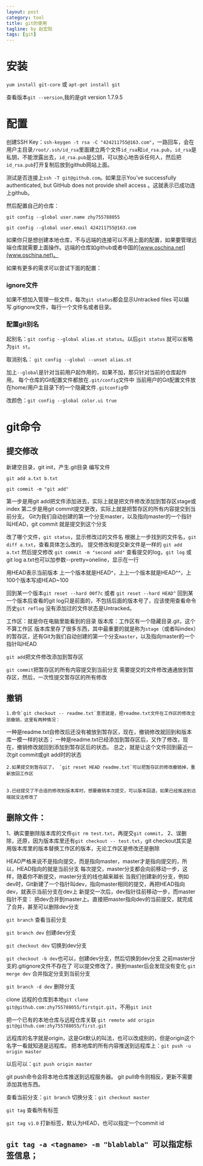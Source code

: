 ```yaml
---
layout: post
category: tool
title: git的使用
tagline: by 赵宏阳
tags: [git]
---
```



# 安装 #
`yum install git-core` 或 `apt-get install git`

查看版本`git --version`,我的是git version 1.7.9.5

# 配置 #
创建SSH Key：`ssh-keygen -t rsa -C "424211755@163.com"`，一路回车，会在用户主目录`/root/.ssh/id_rsa`里面建立两个文件`id_rsa`和`id_rsa.pub`，`id_rsa`是私钥，不能泄露出去，`id_rsa.pub`是公钥，可以放心地告诉任何人，然后把`id_rsa.pub`打开复制后放到github网站上面。

测试是否连接上`ssh -T git@github.com`。如果显示You’ve successfully authenticated, but GitHub does not provide shell access 。这就表示已成功连上github。

然后配置自己的仓库：

`git config --global user.name zhy755788055`

`git config --global user.email 424211755@163.com`

如果你只是想创建本地仓库，不与远端的连接可以不用上面的配置，如果要管理远端仓库就需要上面操作。远端的仓库如github或者中国的[www.oschina.net](www.oschina.net)。

如果有更多的需求可以尝试下面的配置：

### ignore文件 ###
如果不想加入管理一些文件，每次`git status`都会显示Untracked files
可以编写.gitignore文件，每行一个文件名或者目录。

### 配置git别名 ###
起别名：`git config --global alias.st status`。以后`git status` 就可以省略为`git st`。

取消别名：
`git config --global --unset alias.st`

加上`--global`是针对当前用户起作用的，如果不加，那只针对当前的仓库起作用。
每个仓库的Git配置文件都放在`.git/config`文件中
当前用户的Git配置文件放在home/用户主目录下的一个隐藏文件`.gitconfig`中

改颜色：`git config --global color.ui true`

# git命令 #

## 提交修改 ##
新建空目录，git init，产生.git目录
编写文件

`git add a.txt b.txt`

`git commit -m "git add"`

第一步是用git add把文件添加进去，实际上就是把文件修改添加到暂存区stage或index
第二步是用git commit提交更改，实际上就是把暂存区的所有内容提交到当前分支。
Git为我们自动创建的第一个分支master，以及指向master的一个指针叫HEAD，git commit 就是提交到这个分支

改了哪个文件，`git status`，显示修改过的文件名
根据上一步找到的文件名，`git diff a.txt`，查看具体怎么改的。
提交修改和提交新文件是一样的 `git add a.txt`
然后提交修改 `git commit -m "second add"`
查看提交的log，`git log` 或git log a.txt也可以加参数--pretty=oneline，显示在一行

用HEAD表示当前版本
上一个版本就是HEAD^，上上一个版本就是HEAD^^，上100个版本写成HEAD~100

回到某一个版本`git reset --hard 00f7c` 或者 `git reset --hard HEAD^`
回到某一个版本后查看的git log只是前面的，不包括后面的版本号了，应该使用查看命令历史`git reflog`
没有添加过的文件状态是Untracked。

工作区：就是你在电脑里能看到的目录
版本库：工作区有一个隐藏目录.git，这个不算工作区
版本库里存了很多东西，其中最重要的就是称为`stage`（或者叫index）的暂存区，还有Git为我们自动创建的第一个分支`master`，以及指向master的一个指针叫HEAD

`git add`把文件修改添加到暂存区

`git commit`把暂存区的所有内容提交到当前分支
需要提交的文件修改通通放到暂存区，然后，一次性提交暂存区的所有修改

## 撤销 ##
	1.命令`git checkout -- readme.txt`意思就是，把readme.txt文件在工作区的修改全部撤销，这里有两种情况：

一种是readme.txt自修改后还没有被放到暂存区，现在，撤销修改就回到和版本库一模一样的状态；
一种是readme.txt已经添加到暂存区后，又作了修改，现在，撤销修改就回到添加到暂存区后的状态。
总之，就是让这个文件回到最近一次git commit或git add时的状态


	2.如果提交到暂存区了， `git reset HEAD readme.txt`可以把暂存区的修改撤销掉，重新放回工作区


	3.已经提交了不合适的修改到版本库时，想要撤销本次提交，可以版本回退，如果已经推送到远端就没法修改了


## 删除文件： ##
1、确实要删除版本库的文件`git rm test.txt`，再提交`git commit`，
2、误删除，还原，因为版本库里还有`git checkout -- test.txt`，git checkout其实是用版本库里的版本替换工作区的版本，无论工作区是修改还是删除

HEAD严格来说不是指向提交，而是指向master，master才是指向提交的，所以，HEAD指向的就是当前分支
每次提交，master分支都会向前移动一步，这样，随着你不断提交，master分支的线也越来越长
当我们创建新的分支，例如dev时，Git新建了一个指针叫dev，指向master相同的提交，再把HEAD指向dev，就表示当前分支在dev上
新提交一次后，dev指针往前移动一步，而master指针不变：
把dev合并到master上。直接把master指向dev的当前提交，就完成了合并，甚至可以删除dev分支

`git branch` 查看当前分支

`git branch dev`     创建dev分支

`git checkout dev`   切换到dev分支

`git checkout -b dev`也可以，创建dev分支，然后切换到dev分支
之前master分支的.gitignore文件不存在了
可以提交修改了，换到master后会发现没有变化
`git merge dev` 合并指定分支到当前分支

`git branch -d dev` 删除分支




clone 远程的仓库到本地`git clone git@github.com:zhy755788055/firstgit.git`，不用`git init`

把一个已有的本地仓库与远程仓库关联 `git remote add origin git@github.com:zhy755788055/first.git`

远程库的名字就是origin，这是Git默认的叫法，也可以改成别的，但是origin这个名字一看就知道是远程库。
把本地库的所有内容推送到远程库上：`git push -u origin master`

以后可以：`git push origin master`

git push命令会将本地仓库推送到远程服务器。
git pull命令则相反，更新不需要添加其他东西。


查看当前分支：`git branch`
切换分支：`git checkout master`

`git tag` 查看所有标签

`git tag v1.0` 打新标签，默认为HEAD，也可以指定一个commit id

`git tag -a <tagname> -m "blablabla" `可以指定标签信息；
--------------------------------------------------------------------------------------
